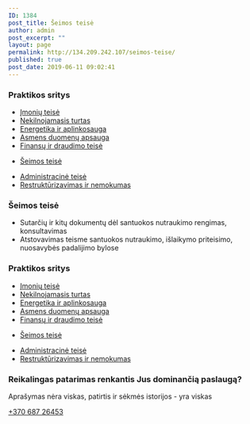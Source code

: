 ```yaml
---
ID: 1384
post_title: Šeimos teisė
author: admin
post_excerpt: ""
layout: page
permalink: http://134.209.242.107/seimos-teise/
published: true
post_date: 2019-06-11 09:02:41
---
```

<h3>Praktikos sritys​</h3>		
					<ul>
							<li >
					<a href="/imoniu-teise/">					Įmonių teisė
											</a>
									</li>
								<li >
					<a href="/nekilnojamas-turtas/">					Nekilnojamasis turtas
											</a>
									</li>
								<li >
					<a href="/energetika-ir-aplinkosauga/">					Energetika ir aplinkosauga
											</a>
									</li>
								<li >
					<a href="/asmens-duomenu-apsauga/">					Asmens duomenų apsauga
											</a>
									</li>
								<li >
					<a href="http://134.209.242.107/finansu-ir-draudimo-teise/">					Finansų ir draudimo teisė
											</a>
									</li>
						</ul>
					<ul>
							<li >
					<a href="/seimos-teise/">					Šeimos teisė
											</a>
									</li>
						</ul>
					<ul>
							<li >
					<a href="/administracine-teise/">					Administracinė teisė
											</a>
									</li>
								<li >
					<a href="/restrukturizavimas-ir-nemokumas/">					Restruktūrizavimas ir nemokumas
											</a>
									</li>
						</ul>
			<h3>Šeimos teisė</h3>		
					<ul>
							<li >
										Sutarčių ir kitų dokumentų dėl santuokos nutraukimo rengimas, konsultavimas
									</li>
								<li >
										Atstovavimas teisme santuokos nutraukimo, išlaikymo priteisimo, nuosavybės padalijimo bylose
									</li>
						</ul>
			<h3>Praktikos sritys​</h3>		
					<ul>
							<li >
					<a href="/imoniu-teise/">					Įmonių teisė
											</a>
									</li>
								<li >
					<a href="/nekilnojamas-turtas/">					Nekilnojamasis turtas
											</a>
									</li>
								<li >
					<a href="/energetika-ir-aplinkosauga/">					Energetika ir aplinkosauga
											</a>
									</li>
								<li >
					<a href="/asmens-duomenu-apsauga/">					Asmens duomenų apsauga
											</a>
									</li>
								<li >
					<a href="http://134.209.242.107/finansu-ir-draudimo-teise/">					Finansų ir draudimo teisė
											</a>
									</li>
						</ul>
					<ul>
							<li >
					<a href="/seimos-teise/">					Šeimos teisė
											</a>
									</li>
						</ul>
					<ul>
							<li >
					<a href="/administracine-teise/">					Administracinė teisė
											</a>
									</li>
								<li >
					<a href="/restrukturizavimas-ir-nemokumas/">					Restruktūrizavimas ir nemokumas
											</a>
									</li>
						</ul>
			<h3>Reikalingas patarimas renkantis Jus dominančią paslaugą?</h3>		
			<p>Aprašymas nėra viskas, patirtis ir sėkmės istorijos - yra viskas</p>		
			<a href="tel:+370 687 26453​" role="button">
						+370 687 26453
					</a>